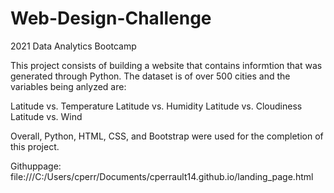 # Web-Design-Challenge
2021 Data Analytics Bootcamp


This project consists of building a website that contains informtion that was generated through Python. The dataset is of over 500 cities and the variables being anlyzed are:

Latitude vs. Temperature
Latitude vs. Humidity
Latitude vs. Cloudiness
Latitude vs. Wind


Overall, Python, HTML, CSS, and Bootstrap were used for the completion of this project.

Githuppage:  file:///C:/Users/cperr/Documents/cperrault14.github.io/landing_page.html
